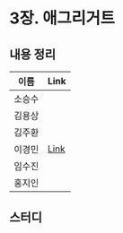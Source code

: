 # 3장. 애그리거트

## 내용 정리

|  이름   | Link  |
|:-----:|:------|
|  소승수  |       |
|  김용상  |       | 
|  김주환  |       |
|  이경민  | [Link](https://velog.io/@tidavid1/DDD-START-3장-애그리거트) |
|  임수진  |       |
|  홍지인  |       |

## 스터디
> 

